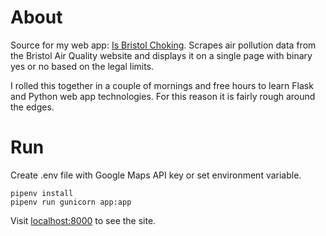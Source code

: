 # About

Source for my web app: [Is Bristol Choking](http://www.isbristolchoking.uk). Scrapes air pollution data from
the Bristol Air Quality website and displays it on a single page with binary
yes or no based on the legal limits.

I rolled this together in a couple of mornings and free hours to learn Flask
and Python web app technologies. For this reason it is fairly rough around the
edges.

# Run

Create .env file with Google Maps API key or set environment variable.

```
pipenv install
pipenv run gunicorn app:app
```

Visit [localhost:8000](http://localhost:8000) to see the site.
